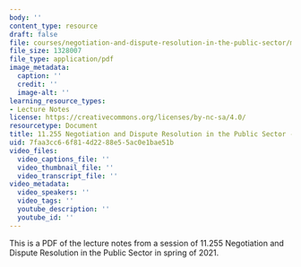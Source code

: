 ```yaml
---
body: ''
content_type: resource
draft: false
file: courses/negotiation-and-dispute-resolution-in-the-public-sector/mit11_255s21_lec11.pdf
file_size: 1328007
file_type: application/pdf
image_metadata:
  caption: ''
  credit: ''
  image-alt: ''
learning_resource_types:
- Lecture Notes
license: https://creativecommons.org/licenses/by-nc-sa/4.0/
resourcetype: Document
title: 11.255 Negotiation and Dispute Resolution in the Public Sector - Lecture 11
uid: 7faa3cc6-6f81-4d22-88e5-5ac0e1bae51b
video_files:
  video_captions_file: ''
  video_thumbnail_file: ''
  video_transcript_file: ''
video_metadata:
  video_speakers: ''
  video_tags: ''
  youtube_description: ''
  youtube_id: ''
---
```

This is a PDF of the lecture notes from a session of 11.255 Negotiation and Dispute Resolution in the Public Sector in spring of 2021.